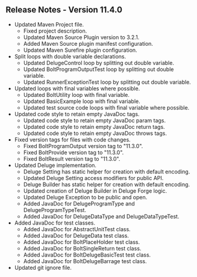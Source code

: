 ## Release Notes - Version 11.4.0

* Updated Maven Project file.
    * Fixed project description.
    * Updated Maven Source Plugin version to 3.2.1.
    * Added Maven Source plugin manifest configuration.
    * Updated Maven Surefire plugin configuration.
* Split loops with double variable declarations.
    * Updated DelugeControl loop by splitting out double variable.
    * Updated BoltProgramOutputTest loop by splitting out double variable.
    * Updated RunnerExceptionTest loop by splitting out double variable.
* Updated loops with final variables where possible.
    * Updated BoltUtility loop with final variable.
    * Updated BasicExample loop with final variable.
    * Updated test source code loops with final variable where possible.
* Updated code style to retain empty JavaDoc tags.
    * Updated code style to retain empty JavaDoc param tags.
    * Updated code style to retain empty JavaDoc return tags.
    * Updated code style to retain empty JavaDoc throws tags.
* Fixed version tags for files with code changes.
    * Fixed BoltProgramOutput version tag to "11.3.0".
    * Fixed BoltProvide version tag to "11.3.0".
    * Fixed BoltResult version tag to "11.3.0".
* Updated Deluge implementation.
    * Deluge Setting has static helper for creation with default encoding.
    * Updated Deluge Setting access modifiers for public API.
    * Deluge Builder has static helper for creation with default encoding.
    * Updated creation of Deluge Builder in Deluge Forge logic.
    * Updated Deluge Exception to be public and open.
    * Added JavaDoc for DelugeProgramType and DelugeProgramTypeTest.
    * Added JavaDoc for DelugeDataType and DelugeDataTypeTest.
* Added JavaDoc for test classes.
    * Added JavaDoc for AbstractUnitTest class.
    * Added JavaDoc for DelugeData test class.
    * Added JavaDoc for BoltPlaceHolder test class.
    * Added JavaDoc for BoltSingleReturn test class.
    * Added JavaDoc for BoltDelugeBasicTest test class.
    * Added JavaDoc for BoltDelugeBarrage test class.
* Updated git ignore file.
